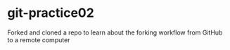 # git-practice02
Forked and cloned a repo to learn about the forking workflow from GitHub to a remote computer
